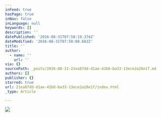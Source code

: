 ```yaml
---
inFeed: true
hasPage: true
inNav: false
inLanguage: null
keywords: []
description: ''
datePublished: '2016-08-31T07:58:19.374Z'
dateModified: '2016-08-31T07:58:08.682Z'
title: ''
author:
  - name: ''
    url: ''
via: {}
sourcePath: _posts/2016-08-21-21ea87dd-d1ae-42b8-ba33-13ece2a28e1f.md
authors: []
publisher: {}
starred: true
url: 21ea87dd-d1ae-42b8-ba33-13ece2a28e1f/index.html
_type: Article

---
```

![](https://the-grid-user-content.s3-us-west-2.amazonaws.com/bdac4717-8b68-4adc-a920-f1f201d769a7.jpg)